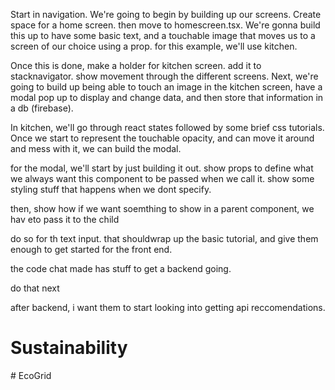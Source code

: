 Start in navigation. We're going to begin by building up our screens.
 Create space for a home screen.
 then move to homescreen.tsx. We're gonna build this up to have some basic text, and a touchable image that moves us to a screen of our choice using a prop.
 for this example, we'll use kitchen.

Once this is done, make a holder for kitchen screen. add it to stacknavigator. show movement through the different screens.
Next, we're going to build up being able to touch an image in the kitchen screen, have a modal pop up to display and change data, and then
store that information in a db (firebase).


In kitchen, we'll go through react states followed by some brief css tutorials. Once we start to represent the touchable opacity, and can move it around and mess with it, we can build the modal.

for the modal, we'll start by just building it out. show props to define what we always want
this component to be passed when we call it. show some styling stuff that happens when we dont specify.

then, show how if we want soemthing to show in a parent component, we hav eto pass it to the child

do so for th text input. that shouldwrap up the basic tutorial, and give them enough to get started for the front end.

the code chat made has stuff to get a backend going. 

do that next

after backend, i want them to start looking into getting api reccomendations.

# Sustainability
#   E c o G r i d  
 